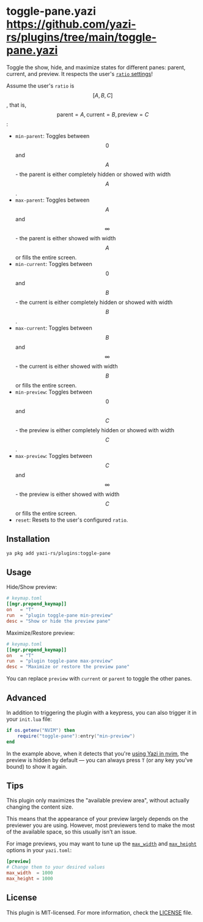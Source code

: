 # toggle-pane.yazi https://github.com/yazi-rs/plugins/tree/main/toggle-pane.yazi

Toggle the show, hide, and maximize states for different panes: parent, current, and preview. It respects the user's [`ratio` settings](https://yazi-rs.github.io/docs/configuration/yazi#mgr.ratio)!

Assume the user's `ratio` is $$[A, B, C]$$, that is, $$\text{parent}=A, \text{current}=B, \text{preview}=C$$:

- `min-parent`: Toggles between $$0$$ and $$A$$ - the parent is either completely hidden or showed with width $$A$$.
- `max-parent`: Toggles between $$A$$ and $$\infty$$ - the parent is either showed with width $$A$$ or fills the entire screen.
- `min-current`: Toggles between $$0$$ and $$B$$ - the current is either completely hidden or showed with width $$B$$.
- `max-current`: Toggles between $$B$$ and $$\infty$$ - the current is either showed with width $$B$$ or fills the entire screen.
- `min-preview`: Toggles between $$0$$ and $$C$$ - the preview is either completely hidden or showed with width $$C$$.
- `max-preview`: Toggles between $$C$$ and $$\infty$$ - the preview is either showed with width $$C$$ or fills the entire screen.
- `reset`: Resets to the user's configured `ratio`.

## Installation

```sh
ya pkg add yazi-rs/plugins:toggle-pane
```

## Usage

Hide/Show preview:

```toml
# keymap.toml
[[mgr.prepend_keymap]]
on   = "T"
run  = "plugin toggle-pane min-preview"
desc = "Show or hide the preview pane"
```

Maximize/Restore preview:

```toml
# keymap.toml
[[mgr.prepend_keymap]]
on   = "T"
run  = "plugin toggle-pane max-preview"
desc = "Maximize or restore the preview pane"
```

You can replace `preview` with `current` or `parent` to toggle the other panes.

## Advanced

In addition to triggering the plugin with a keypress, you can also trigger it in your `init.lua` file:

```lua
if os.getenv("NVIM") then
	require("toggle-pane"):entry("min-preview")
end
```

In the example above, when it detects that you're [using Yazi in nvim](https://yazi-rs.github.io/docs/resources#vim), the preview is hidden by default — you can always press `T` (or any key you've bound) to show it again.

## Tips

This plugin only maximizes the "available preview area", without actually changing the content size.

This means that the appearance of your preview largely depends on the previewer you are using.
However, most previewers tend to make the most of the available space, so this usually isn't an issue.

For image previews, you may want to tune up the [`max_width`][max-width] and [`max_height`][max-height] options in your `yazi.toml`:

```toml
[preview]
# Change them to your desired values
max_width  = 1000
max_height = 1000
```

[max-width]: https://yazi-rs.github.io/docs/configuration/yazi/#preview.max_width
[max-height]: https://yazi-rs.github.io/docs/configuration/yazi/#preview.max_height

## License

This plugin is MIT-licensed. For more information, check the [LICENSE](LICENSE) file.
